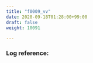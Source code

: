```yaml
---
title: "f0009_vv"
date: 2020-09-18T01:28:00+99:00
draft: false
weight: 10091

---
```


### Log reference: <no value>

```
